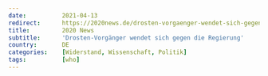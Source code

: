 ```yaml
---
date:          2021-04-13
redirect:      https://2020news.de/drosten-vorgaenger-wendet-sich-gegen-die-regierung/
title:         2020 News
subtitle:      'Drosten-Vorgänger wendet sich gegen die Regierung'
country:       DE
categories:    [Widerstand, Wissenschaft, Politik]
tags:          [who]
---
```

